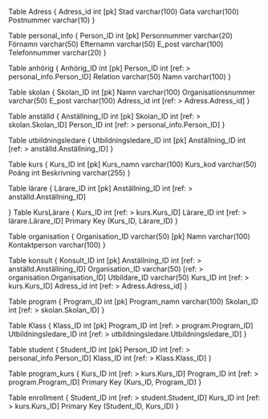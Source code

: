 Table Adress {
  Adress_id int [pk]
  Stad varchar(100)
  Gata varchar(100)
  Postnummer varchar(10)
}

Table personal_info {
  Person_ID int [pk]
  Personnummer varchar(20)
  Förnamn varchar(50)
  Efternamn varchar(50)
  E_post varchar(100)
  Telefonnummer varchar(20)
}

Table anhörig {
  Anhörig_ID int [pk]
  Person_ID int [ref: > personal_info.Person_ID]
  Relation varchar(50)
  Namn varchar(100)
}

Table skolan {
  Skolan_ID int [pk]
  Namn varchar(100)
  Organisationsnummer varchar(50)
  E_post varchar(100)
  Adress_id int [ref: > Adress.Adress_id]
}

Table anställd {
  Anställning_ID int [pk]
  Skolan_ID int [ref: > skolan.Skolan_ID]
  Person_ID int [ref: > personal_info.Person_ID]
}

Table utbildningsledare {
  Utbildningsledare_ID int [pk]
  Anställning_ID int [ref: > anställd.Anställning_ID]
}

Table kurs {
  Kurs_ID int [pk]
  Kurs_namn varchar(100)
  Kurs_kod varchar(50)
  Poäng int
  Beskrivning varchar(255)
}

Table lärare {
  Lärare_ID int [pk]
  Anställning_ID int [ref: > anställd.Anställning_ID]
  
}
Table KursLärare {
  Kurs_ID int [ref: > kurs.Kurs_ID]
  Lärare_ID int [ref: > lärare.Lärare_ID]
  Primary Key (Kurs_ID, Lärare_ID)
}

Table organisation {
  Organisation_ID varchar(50) [pk]
  Namn varchar(100)
  Kontaktperson varchar(100)
}

Table konsult {
  Konsult_ID int [pk]
  Anställning_ID int [ref: > anställd.Anställning_ID]
  Organisation_ID varchar(50) [ref: > organisation.Organisation_ID]
  Utbildare_ID varchar(50)
  Kurs_ID int [ref: > kurs.Kurs_ID]
  Adress_id int [ref: > Adress.Adress_id]
}

Table program {
  Program_ID int [pk]
  Program_namn varchar(100)
  Skolan_ID int [ref: > skolan.Skolan_ID]
}

Table Klass {
  Klass_ID int [pk]
  Program_ID int [ref: > program.Program_ID]
  Utbildningsledare_ID int [ref: > utbildningsledare.Utbildningsledare_ID]
}

Table student {
  Student_ID int [pk]
  Person_ID int [ref: > personal_info.Person_ID]
  Klass_ID int [ref: > Klass.Klass_ID]
}

Table program_kurs {
  Kurs_ID int [ref: > kurs.Kurs_ID]
  Program_ID int [ref: > program.Program_ID]
  Primary Key (Kurs_ID, Program_ID)
}

Table enrollment {
  Student_ID int [ref: > student.Student_ID]
  Kurs_ID int [ref: > kurs.Kurs_ID]
  Primary Key (Student_ID, Kurs_ID)
}
